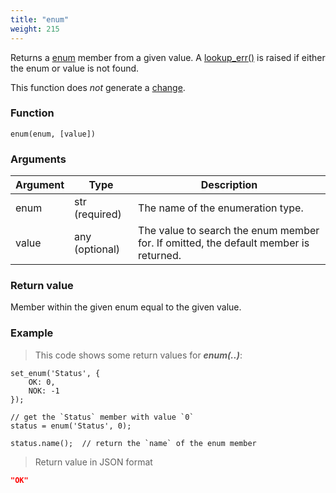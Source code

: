 ```yaml
---
title: "enum"
weight: 215
---
```


Returns a [enum](../../data-types/enum) member from a given value.
A [lookup_err()](../../errors/lookup_err) is raised if either the enum or value is not found.

This function does *not* generate a [change](../../overview/changes).

### Function

`enum(enum, [value])`

### Arguments

Argument | Type | Description
-------- | ---- | -----------
enum | str (required) | The name of the enumeration type.
value | any (optional) | The value to search the enum member for. If omitted, the default member is returned.

### Return value

Member within the given enum equal to the given value.

### Example

> This code shows some return values for ***enum(..)***:

```thingsdb,json_response
set_enum('Status', {
    OK: 0,
    NOK: -1
});

// get the `Status` member with value `0`
status = enum('Status', 0);

status.name();  // return the `name` of the enum member
```

> Return value in JSON format

```json
"OK"
```
